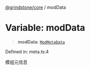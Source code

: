 [@grindstone/core](../globals.md) / modData

# Variable: modData

> **modData**: [`ModMetaData`](../interfaces/ModMetaData.md)

Defined in: meta.ts:4

模组元信息
